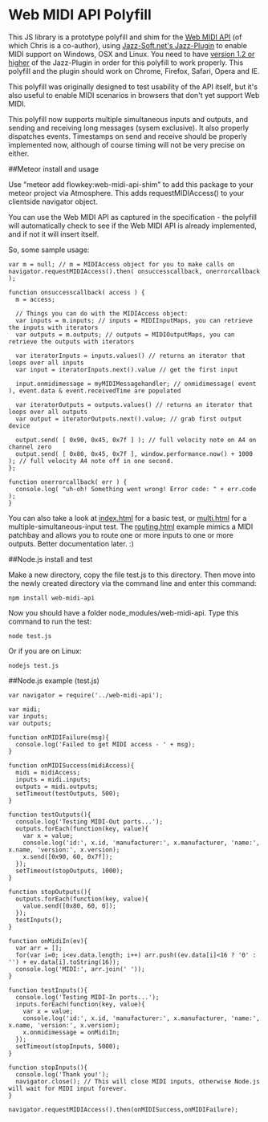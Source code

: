 # Web MIDI API Polyfill

This JS library is a prototype polyfill and shim for the [Web MIDI API](http://webaudio.github.io/web-midi-api/) (of which Chris is a co-author), using [Jazz-Soft.net's Jazz-Plugin](http://jazz-soft.net/) to enable MIDI support on Windows, OSX and Linux.
You need to have [version 1.2 or higher](http://jazz-soft.net/download/Jazz-Plugin) of the Jazz-Plugin in order for this polyfill to work properly. This polyfill and the plugin should work on Chrome, Firefox, Safari, Opera and IE.

This polyfill was originally designed to test usability of the API itself, but it's also useful to enable MIDI scenarios in browsers that don't yet support Web MIDI.

This polyfill now supports multiple simultaneous inputs and outputs, and sending and receiving long messages (sysem exclusive). It also properly dispatches events. Timestamps on send and receive should be properly implemented now, although of course timing will not be very precise on either.

##Meteor install and usage

Use "meteor add flowkey:web-midi-api-shim" to add this package to your meteor project via Atmosphere.
This adds requestMIDIAccess() to your clientside navigator object.

You can use the Web MIDI API as captured in the specification - the polyfill will automatically check to see if the Web MIDI API is already implemented, and if not it will insert itself.

So, some sample usage:

    var m = null; // m = MIDIAccess object for you to make calls on
    navigator.requestMIDIAccess().then( onsuccesscallback, onerrorcallback );

    function onsuccesscallback( access ) {
      m = access;

      // Things you can do with the MIDIAccess object:
      var inputs = m.inputs; // inputs = MIDIInputMaps, you can retrieve the inputs with iterators
      var outputs = m.outputs; // outputs = MIDIOutputMaps, you can retrieve the outputs with iterators

      var iteratorInputs = inputs.values() // returns an iterator that loops over all inputs
      var input = iteratorInputs.next().value // get the first input

      input.onmidimessage = myMIDIMessagehandler; // onmidimessage( event ), event.data & event.receivedTime are populated

      var iteratorOutputs = outputs.values() // returns an iterator that loops over all outputs
      var output = iteratorOutputs.next().value; // grab first output device

      output.send( [ 0x90, 0x45, 0x7f ] ); // full velocity note on A4 on channel zero
      output.send( [ 0x80, 0x45, 0x7f ], window.performance.now() + 1000 ); // full velocity A4 note off in one second.
    };

    function onerrorcallback( err ) {
      console.log( "uh-oh! Something went wrong! Error code: " + err.code );
    }

You can also take a look at [index.html](http://cwilso.github.com/WebMIDIAPIShim/tests/index.html) for a basic test, or [multi.html](http://cwilso.github.com/WebMIDIAPIShim/tests/multi.html) for a multiple-simultaneous-input test. The [routing.html](http://cwilso.github.com/WebMIDIAPIShim/tests/routing.html) example mimics a MIDI patchbay and allows you to route one or more inputs to one or more outputs. Better documentation later.  :)

##Node.js install and test

  Make a new directory, copy the file test.js to this directory. Then move into the newly created directory via the command line and enter this command:

    npm install web-midi-api

  Now you should have a folder node_modules/web-midi-api. Type this command to run the test:

    node test.js

  Or if you are on Linux:

    nodejs test.js

##Node.js example (test.js)

    var navigator = require('../web-midi-api');

    var midi;
    var inputs;
    var outputs;

    function onMIDIFailure(msg){
      console.log('Failed to get MIDI access - ' + msg);
    }

    function onMIDISuccess(midiAccess){
      midi = midiAccess;
      inputs = midi.inputs;
      outputs = midi.outputs;
      setTimeout(testOutputs, 500);
    }

    function testOutputs(){
      console.log('Testing MIDI-Out ports...');
      outputs.forEach(function(key, value){
        var x = value;
        console.log('id:', x.id, 'manufacturer:', x.manufacturer, 'name:', x.name, 'version:', x.version);
        x.send([0x90, 60, 0x7f]);
      });
      setTimeout(stopOutputs, 1000);
    }

    function stopOutputs(){
      outputs.forEach(function(key, value){
        value.send([0x80, 60, 0]);
      });
      testInputs();
    }

    function onMidiIn(ev){
      var arr = [];
      for(var i=0; i<ev.data.length; i++) arr.push((ev.data[i]<16 ? '0' : '') + ev.data[i].toString(16));
      console.log('MIDI:', arr.join(' '));
    }

    function testInputs(){
      console.log('Testing MIDI-In ports...');
      inputs.forEach(function(key, value){
        var x = value;
        console.log('id:', x.id, 'manufacturer:', x.manufacturer, 'name:', x.name, 'version:', x.version);
        x.onmidimessage = onMidiIn;
      });
      setTimeout(stopInputs, 5000);
    }

    function stopInputs(){
      console.log('Thank you!');
      navigator.close(); // This will close MIDI inputs, otherwise Node.js will wait for MIDI input forever.
    }

    navigator.requestMIDIAccess().then(onMIDISuccess,onMIDIFailure);